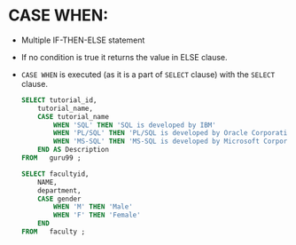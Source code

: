 # **CASE WHEN:**

- Multiple IF-THEN-ELSE statement 

- If no condition is true it returns the value in ELSE clause.

- `CASE WHEN` is executed (as it is a part of `SELECT` clause) with the `SELECT` clause.

    ```sql
    SELECT tutorial_id, 
        tutorial_name, 
        CASE tutorial_name 
            WHEN 'SQL' THEN 'SQL is developed by IBM' 
            WHEN 'PL/SQL' THEN 'PL/SQL is developed by Oracle Corporation.' 
            WHEN 'MS-SQL' THEN 'MS-SQL is developed by Microsoft Corporation.' 
        END AS Description 
    FROM   guru99 ;
    ```

    ```sql
    SELECT facultyid, 
        NAME, 
        department, 
        CASE gender 
            WHEN 'M' THEN 'Male' 
            WHEN 'F' THEN 'Female' 
        END 
    FROM   faculty ;
    ```